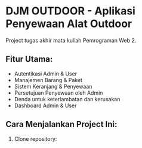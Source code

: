 # DJM OUTDOOR - Aplikasi Penyewaan Alat Outdoor

Project tugas akhir mata kuliah Pemrograman Web 2.

## Fitur Utama:
- Autentikasi Admin & User
- Manajemen Barang & Paket
- Sistem Keranjang & Penyewaan
- Persetujuan Penyewaan oleh Admin
- Denda untuk keterlambatan dan kerusakan
- Dashboard Admin & User

## Cara Menjalankan Project Ini:
1. Clone repository:
